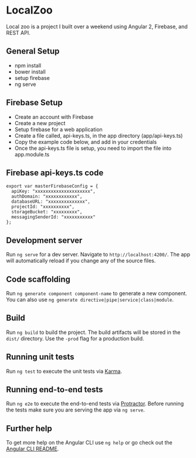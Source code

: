 # LocalZoo

Local zoo is a project I built over a weekend using Angular 2, Firebase, and REST API.

## General Setup
* npm install
* bower install
* setup firebase
* ng serve

## Firebase Setup

* Create an account with Firebase
* Create a new project
* Setup firebase for a web application
* Create a file called, api-keys.ts, in the app directory (app/api-keys.ts)
* Copy the example code below, and add in your credentials
* Once the api-keys.ts file is setup, you need to import the file into app.module.ts

## Firebase api-keys.ts code
```
export var masterFirebaseConfig = {
  apiKey: "xxxxxxxxxxxxxxxxxxxxx",
  authDomain: "xxxxxxxxxxxx",
  databaseURL: "xxxxxxxxxxxxxx",
  projectId: "xxxxxxxxxx",
  storageBucket: "xxxxxxxxx",
  messagingSenderId: "xxxxxxxxxxx"
};
```

## Development server

Run `ng serve` for a dev server. Navigate to `http://localhost:4200/`. The app will automatically reload if you change any of the source files.

## Code scaffolding

Run `ng generate component component-name` to generate a new component. You can also use `ng generate directive|pipe|service|class|module`.

## Build

Run `ng build` to build the project. The build artifacts will be stored in the `dist/` directory. Use the `-prod` flag for a production build.

## Running unit tests

Run `ng test` to execute the unit tests via [Karma](https://karma-runner.github.io).

## Running end-to-end tests

Run `ng e2e` to execute the end-to-end tests via [Protractor](http://www.protractortest.org/).
Before running the tests make sure you are serving the app via `ng serve`.

## Further help

To get more help on the Angular CLI use `ng help` or go check out the [Angular CLI README](https://github.com/angular/angular-cli/blob/master/README.md).

